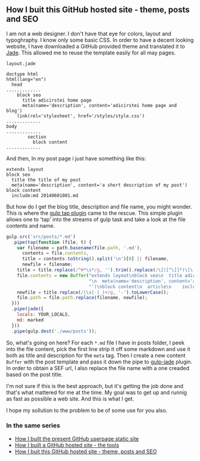 ## How I buit this GitHub hosted site - theme, posts and SEO

I am not a web designer. I don't have that eye for colors, layout and typoghraphy. I know only some basic CSS. In order to have a decent looking website, I have downloaded a GitHub provided theme and translated it to [Jade](http://jade-lang.com/). This allowed me to reuse the template easily for all may pages.

`layout.jade`
```jade
doctype html
html(lang="en")
  head
.............
    block seo
      title adicirstei home page
      meta(name='description', content='adicirstei home page and blog')
    link(rel='stylesheet', href='/styles/style.css')
.............
body
.............
        section
          block content
.............
```
 
And then, In my post page i just have something like this:
 
```jade
extends layout
block seo
  title the title of my post
  meta(name='description', content='a short description of my post')
block content
  include:md 20140601001.md 
```

But how do I get the blog title, description and file name, you might wonder. This is where the [gulp tap plugin](https://github.com/geejs/gulp-tap) came to the rescue. This simple plugin allows one to 'tap' into the streams of gulp task and take a look at the file contents and name.

```js
gulp.src('src/posts/*.md')
  .pipe(tap(function (file, t) {
    var filename = path.basename(file.path, '.md'),
      contents = file.contents,
      title = contents.toString().split('\n')[0] || filename,
      newfile = filename;
    title = title.replace(/^#*\s*/g, '').trim().replace(/\[([^\]]*)\]\([^)]*\)/g, '$1');
    file.contents = new Buffer("extends layout\nblock seo\n  title adicirstei/blog/" + title +
                               "\n  meta(name='description', content='adicirstei home page and blog and " + title +
                               "')\nblock content\n  article\n    include:md " + path.basename(file.path));
    newfile = title.replace(/(\s|-|_)+/g, '-').toLowerCase();
    file.path = file.path.replace(filename, newfile);
  }))
  .pipe(jade({
    locals: YOUR_LOCALS,
    md: marked
  }))
  .pipe(gulp.dest('./www/posts')); 
```

So, what's going on here? For each `*.md` file I have in posts folder, I peek into the file content, pick the first line strip it off some markdown and use it both as title and description for the `meta` tag. Then I create a new content `Buffer` with the post template and pass it down the pipe to [gulp-jade](https://github.com/phated/gulp-jade) plugin. In order to obtain a SEF url, I also replace the file name with a one creaded based on the post title.

I'm not sure if this is the best approach, but it's getting the job done and that's what mattered for me at the time. My goal was to get up and runnig as fast as possible a web site. And this is what I get.

I hope my sollution to the problem to be of some use for you also.

### In the same series
* [How I built the present GitHub userpage static site](how-i-built-the-present-github-userpage-static-site.html)
* [How I built a GitHub hosted site - the tools](how-i-built-a-github-hosted-site-the-tools.html)
* [How I buit this GitHub hosted site - theme, posts and SEO](how-i-buit-this-github-hosted-site-theme-posts-and-seo.html)